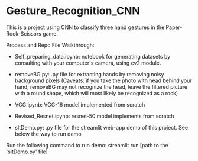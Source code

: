 # Gesture_Recognition_CNN

This is a project using CNN to classify three hand gestures in the Paper-Rock-Scissors game. 

Process and Repo File Walkthrough:

* Self_preparing_data.ipynb: notebook for generating datasets by consulting with your computer's camera, using cv2 module.

* removeBG.py: .py file for extracting hands by removing noisy background pixels (Caveats: if you take the photo with head behind your hand, removeBG may not recognize the head, leave the filtered picture with a round shape, which will most likely be recognized as a rock)

* VGG.ipynb: VGG-16 model implemented from scratch

* Revised_Resnet.ipynb: resnet-50 model implements from scratch

* sltDemo.py: .py file for the streamlit web-app demo of this project. See below the way to run demo



Run the following command to run demo:
streamlit run [path to the 'sltDemo.py' file]
